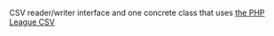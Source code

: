 CSV reader/writer interface and one concrete class that uses [the PHP League CSV](https://github.com/thephpleague/csv)
